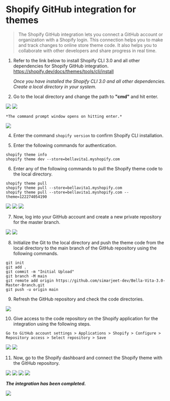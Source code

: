 # Shopify GitHub integration for themes

> The Shopify GitHub integration lets you connect a GitHub account or organization with a Shopify login. This connection helps you to make and track changes to online store theme code. It also helps you to collaborate with other developers and share progress in real time.

1. Refer to the link below to install Shopify CLI 3.0 and all other dependencies for Shopify GitHub integration.
https://shopify.dev/docs/themes/tools/cli/install

    *Once you have installed the Shopify CLI 3.0 and all other dependencies. Create a local directory in your system.*
   

3. Go to the local directory and change the path to **"cmd"** and hit enter.

  <img width="auto" src="https://cdn.shopify.com/s/files/1/0575/3228/5065/files/1.png">

  <img width="auto" src="https://cdn.shopify.com/s/files/1/0575/3228/5065/files/2.png">
  

    *The command prompt window opens on hitting enter.*

  <img width="auto" src="https://cdn.shopify.com/s/files/1/0575/3228/5065/files/3.png">
  

4. Enter the command `shopify version` to confirm Shopify CLI installation.

5. Enter the following commands for authentication.
  ```
  shopify theme info
  shopify theme dev --store=bellavita1.myshopify.com
  ```


6. Enter any of the following commands to pull the Shopify theme code to the local directory.
  ```
  shopify theme pull
  shopify theme pull --store=bellavita1.myshopify.com
  shopify theme pull --store=bellavita1.myshopify.com --theme=122274054190
  ```

  <img width="auto" src="https://cdn.shopify.com/s/files/1/0575/3228/5065/files/4.png">


  <img width="auto" src="https://cdn.shopify.com/s/files/1/0575/3228/5065/files/5.png">


  <img width="auto" src="https://cdn.shopify.com/s/files/1/0575/3228/5065/files/6.png">


7. Now, log into your GitHub account and create a new private repository for the master branch.

  <img width="auto" src="https://cdn.shopify.com/s/files/1/0575/3228/5065/files/7.png">

  <img width="auto" src="https://cdn.shopify.com/s/files/1/0575/3228/5065/files/8.png">
  

8. Initialize the Git to the local directory and push the theme code from the local directory to the main branch of the GitHub repository using the following commands.
  ```
  git init
  git add .
  git commit -m "Initial Upload"
  git branch -M main
  git remote add origin https://github.com/simarjeet-dev/Bella-Vita-3.0-Master-Branch.git
  git push -u origin main
  ```


9. Refresh the GitHub repository and check the code directories.

  <img width="auto" src="https://cdn.shopify.com/s/files/1/0575/3228/5065/files/9.png">
  

10. Give access to the code repository on the Shopify application for the integration using the following steps.

  `Go to GitHub account settings > Applications > Shopify > Configure > Repository access > Select repository > Save`

  <img width="auto" src="https://cdn.shopify.com/s/files/1/0575/3228/5065/files/10.png">

  <img width="auto" src="https://cdn.shopify.com/s/files/1/0575/3228/5065/files/11.png">


11. Now, go to the Shopify dashboard and connect the Shopify theme with the GitHub repository.

  <img width="auto" src="https://cdn.shopify.com/s/files/1/0575/3228/5065/files/12.png">

  <img width="auto" src="https://cdn.shopify.com/s/files/1/0575/3228/5065/files/13.png">

  <img width="auto" src="https://cdn.shopify.com/s/files/1/0575/3228/5065/files/14.png">

  <img width="auto" src="https://cdn.shopify.com/s/files/1/0575/3228/5065/files/15.png">


***The integration has been completed.***

  <img width="auto" src="https://cdn.shopify.com/s/files/1/0575/3228/5065/files/16.png">
